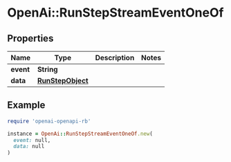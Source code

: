 # OpenAi::RunStepStreamEventOneOf

## Properties

| Name | Type | Description | Notes |
| ---- | ---- | ----------- | ----- |
| **event** | **String** |  |  |
| **data** | [**RunStepObject**](RunStepObject.md) |  |  |

## Example

```ruby
require 'openai-openapi-rb'

instance = OpenAi::RunStepStreamEventOneOf.new(
  event: null,
  data: null
)
```

